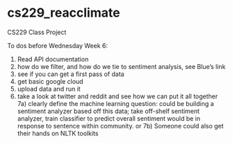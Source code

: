 # cs229_reacclimate
CS229 Class Project

To dos before Wednesday Week 6: 
1) Read API documentation
2) how do we filter, and how do we tie to sentiment analysis, see Blue’s link
3) see if you can get a first pass of data 
4) get basic google cloud
5) upload data and run it
6) take a look at twitter and reddit and see how we can put it all together 
7a) clearly define the machine learning question: could be building a sentiment analyzer based off this data; take off-shelf sentiment analyzer, train classifier to predict overall sentiment would be in response to sentence within community. 
or 7b) Someone could also get their hands on NLTK toolkits
